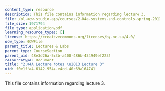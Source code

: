 ```yaml
---
content_type: resource
description: This file contains information regarding lecture 3.
file: /ol-ocw-studio-app/courses/2-04a-systems-and-controls-spring-2013/f0e1ffa461429544e4cd40c69a164741_MIT2_04AS13_Lecture3.pdf
file_size: 1971794
file_type: application/pdf
learning_resource_types: []
license: https://creativecommons.org/licenses/by-nc-sa/4.0/
ocw_type: OCWFile
parent_title: Lectures & Labs
parent_type: CourseSection
parent_uid: 48e3d26a-5c3b-a400-486b-434949ef2235
resourcetype: Document
title: "2.04A Lecture Notes \u2013 Lecture 3"
uid: f0e1ffa4-6142-9544-e4cd-40c69a164741
---
```

This file contains information regarding lecture 3.